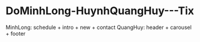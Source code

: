# DoMinhLong-HuynhQuangHuy---Tix
MinhLong: schedule + intro + new + contact
QuangHuy: header + carousel + footer